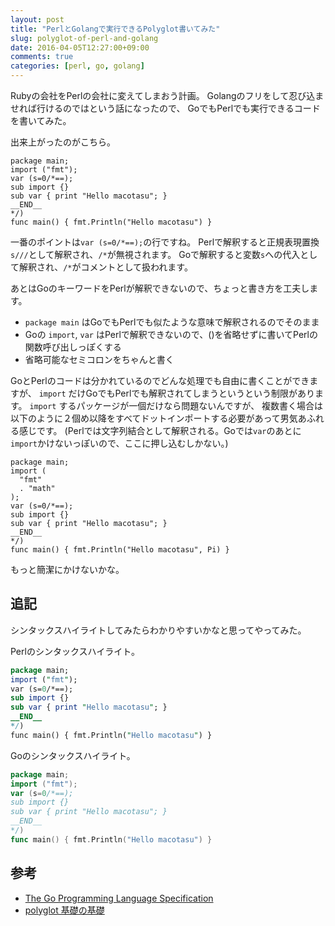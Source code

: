 ```yaml
---
layout: post
title: "PerlとGolangで実行できるPolyglot書いてみた"
slug: polyglot-of-perl-and-golang
date: 2016-04-05T12:27:00+09:00
comments: true
categories: [perl, go, golang]
---
```


Rubyの会社をPerlの会社に変えてしまおう計画。
Golangのフリをして忍び込ませれば行けるのではという話になったので、
GoでもPerlでも実行できるコードを書いてみた。

<!-- More -->

出来上がったのがこちら。

``` plain
package main;
import ("fmt");
var (s=0/*==);
sub import {}
sub var { print "Hello macotasu"; }
__END__
*/)
func main() { fmt.Println("Hello macotasu") }
```

一番のポイントは`var (s=0/*==);`の行ですね。
Perlで解釈すると正規表現置換`s///`として解釈され、`/*`が無視されます。
Goで解釈すると変数`s`への代入として解釈され、`/*`がコメントとして扱われます。

あとはGoのキーワードをPerlが解釈できないので、ちょっと書き方を工夫します。

- `package main` はGoでもPerlでも似たような意味で解釈されるのでそのまま
- Goの `import`, `var` はPerlで解釈できないので、()を省略せずに書いてPerlの関数呼び出しっぽくする
- 省略可能なセミコロンをちゃんと書く

GoとPerlのコードは分かれているのでどんな処理でも自由に書くことができますが、
`import` だけGoでもPerlでも解釈されてしまうというという制限があります。
`import` するパッケージが一個だけなら問題ないんですが、
複数書く場合は以下のように２個め以降をすべてドットインポートする必要があって男気あふれる感じです。
(Perlでは文字列結合として解釈される。Goでは`var`のあとに`import`かけないっぽいので、ここに押し込むしかない。)

``` plain
package main;
import (
  "fmt"
  . "math"
);
var (s=0/*==);
sub import {}
sub var { print "Hello macotasu"; }
__END__
*/)
func main() { fmt.Println("Hello macotasu", Pi) }
```


もっと簡潔にかけないかな。


## 追記

シンタックスハイライトしてみたらわかりやすいかなと思ってやってみた。

Perlのシンタックスハイライト。

``` perl
package main;
import ("fmt");
var (s=0/*==);
sub import {}
sub var { print "Hello macotasu"; }
__END__
*/)
func main() { fmt.Println("Hello macotasu") }
```

Goのシンタックスハイライト。

``` go
package main;
import ("fmt");
var (s=0/*==);
sub import {}
sub var { print "Hello macotasu"; }
__END__
*/)
func main() { fmt.Println("Hello macotasu") }
```


## 参考

- [The Go Programming Language Specification](https://golang.org/ref/spec)
- [polyglot 基礎の基礎](http://d.hatena.ne.jp/sugyan/20110306/1299418878)

